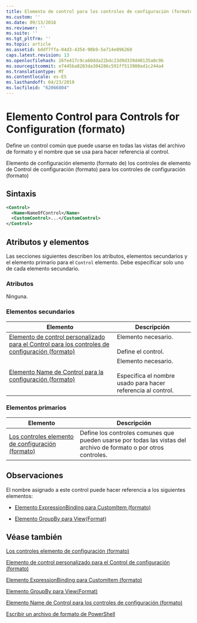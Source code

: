 ```yaml
---
title: Elemento de control para los controles de configuración (formato) | Microsoft Docs
ms.custom: ''
ms.date: 09/13/2016
ms.reviewer: ''
ms.suite: ''
ms.tgt_pltfrm: ''
ms.topic: article
ms.assetid: bddf7ffa-04d3-4354-90b9-5e714e096260
caps.latest.revision: 13
ms.openlocfilehash: 26fe417c9ca60dda22bdc23d9d339d40135a0c9b
ms.sourcegitcommit: e7445ba8203da304286c591ff513900ad1c244a4
ms.translationtype: MT
ms.contentlocale: es-ES
ms.lasthandoff: 04/23/2019
ms.locfileid: "62066804"
---
```

# <a name="control-element-for-controls-for-configuration-format"></a>Elemento Control para Controls for Configuration (formato)

Define un control común que puede usarse en todas las vistas del archivo de formato y el nombre que se usa para hacer referencia al control.

Elemento de configuración elemento (formato de) los controles de elemento de Control de configuración (formato) para los controles de configuración (formato)

## <a name="syntax"></a>Sintaxis

```xml
<Control>
  <Name>NameOfControl</Name>
  <CustomControl>...</CustomControl>
</Control>
```

## <a name="attributes-and-elements"></a>Atributos y elementos

Las secciones siguientes describen los atributos, elementos secundarios y el elemento primario para el `Control` elemento. Debe especificar solo uno de cada elemento secundario.

### <a name="attributes"></a>Atributos

Ninguna.

### <a name="child-elements"></a>Elementos secundarios

|Elemento|Descripción|
|-------------|-----------------|
|[Elemento de control personalizado para el Control para los controles de configuración (formato)](./customcontrol-element-for-control-for-controls-for-configuration-format.md)|Elemento necesario.<br /><br /> Define el control.|
|[Elemento Name de Control para la configuración (formato)](./name-element-for-control-for-controls-for-configuration-format.md)|Elemento necesario.<br /><br /> Especifica el nombre usado para hacer referencia al control.|

### <a name="parent-elements"></a>Elementos primarios

|Elemento|Descripción|
|-------------|-----------------|
|[Los controles elemento de configuración (formato)](./controls-element-for-configuration-format.md)|Define los controles comunes que pueden usarse por todas las vistas del archivo de formato o por otros controles.|

## <a name="remarks"></a>Observaciones

El nombre asignado a este control puede hacer referencia a los siguientes elementos:

- [Elemento ExpressionBinding para CustomItem (formato)](./expressionbinding-element-for-customitem-for-controls-for-configuration-format.md)

- [Elemento GroupBy para View(Format)](./groupby-element-for-view-format.md)

## <a name="see-also"></a>Véase también

[Los controles elemento de configuración (formato)](./controls-element-for-configuration-format.md)

[Elemento de control personalizado para el Control de configuración (formato)](./customcontrol-element-for-control-for-controls-for-configuration-format.md)

[Elemento ExpressionBinding para CustomItem (formato)](./expressionbinding-element-for-customitem-for-controls-for-configuration-format.md)

[Elemento GroupBy para View(Format)](./groupby-element-for-view-format.md)

[Elemento Name de Control para los controles de configuración (formato)](./name-element-for-control-for-controls-for-configuration-format.md)

[Escribir un archivo de formato de PowerShell](./writing-a-powershell-formatting-file.md)
